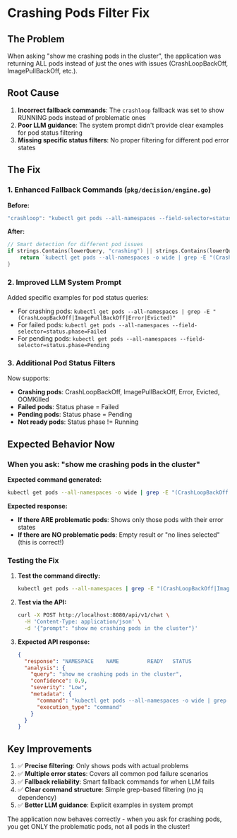# Crashing Pods Filter Fix

## The Problem
When asking "show me crashing pods in the cluster", the application was returning ALL pods instead of just the ones with issues (CrashLoopBackOff, ImagePullBackOff, etc.).

## Root Cause
1. **Incorrect fallback commands**: The `crashloop` fallback was set to show RUNNING pods instead of problematic ones
2. **Poor LLM guidance**: The system prompt didn't provide clear examples for pod status filtering
3. **Missing specific status filters**: No proper filtering for different pod error states

## The Fix

### 1. Enhanced Fallback Commands (`pkg/decision/engine.go`)

**Before:**
```go
"crashloop": "kubectl get pods --all-namespaces --field-selector=status.phase=Running"
```

**After:**
```go
// Smart detection for different pod issues
if strings.Contains(lowerQuery, "crashing") || strings.Contains(lowerQuery, "crash") || strings.Contains(lowerQuery, "crashloop") {
    return `kubectl get pods --all-namespaces -o wide | grep -E "(CrashLoopBackOff|ImagePullBackOff|Error|Evicted|OOMKilled)"`
}
```

### 2. Improved LLM System Prompt

Added specific examples for pod status queries:
- For crashing pods: `kubectl get pods --all-namespaces | grep -E "(CrashLoopBackOff|ImagePullBackOff|Error|Evicted)"`
- For failed pods: `kubectl get pods --all-namespaces --field-selector=status.phase=Failed`
- For pending pods: `kubectl get pods --all-namespaces --field-selector=status.phase=Pending`

### 3. Additional Pod Status Filters

Now supports:
- **Crashing pods**: CrashLoopBackOff, ImagePullBackOff, Error, Evicted, OOMKilled
- **Failed pods**: Status phase = Failed
- **Pending pods**: Status phase = Pending  
- **Not ready pods**: Status phase != Running

## Expected Behavior Now

### When you ask: "show me crashing pods in the cluster"

**Expected command generated:**
```bash
kubectl get pods --all-namespaces -o wide | grep -E "(CrashLoopBackOff|ImagePullBackOff|Error|Evicted|OOMKilled)"
```

**Expected response:**
- **If there ARE problematic pods**: Shows only those pods with their error states
- **If there are NO problematic pods**: Empty result or "no lines selected" (this is correct!)

### Testing the Fix

1. **Test the command directly:**
   ```bash
   kubectl get pods --all-namespaces | grep -E "(CrashLoopBackOff|ImagePullBackOff|Error|Evicted|OOMKilled)"
   ```

2. **Test via the API:**
   ```bash
   curl -X POST http://localhost:8080/api/v1/chat \
     -H 'Content-Type: application/json' \
     -d '{"prompt": "show me crashing pods in the cluster"}'
   ```

3. **Expected API response:**
   ```json
   {
     "response": "NAMESPACE    NAME         READY   STATUS             RESTARTS   AGE\nmy-app       pod-abc123   0/1     CrashLoopBackOff   5          10m",
     "analysis": {
       "query": "show me crashing pods in the cluster",
       "confidence": 0.9,
       "severity": "Low",
       "metadata": {
         "command": "kubectl get pods --all-namespaces -o wide | grep -E \"(CrashLoopBackOff|ImagePullBackOff|Error|Evicted|OOMKilled)\"",
         "execution_type": "command"
       }
     }
   }
   ```

## Key Improvements

1. ✅ **Precise filtering**: Only shows pods with actual problems
2. ✅ **Multiple error states**: Covers all common pod failure scenarios  
3. ✅ **Fallback reliability**: Smart fallback commands for when LLM fails
4. ✅ **Clear command structure**: Simple grep-based filtering (no jq dependency)
5. ✅ **Better LLM guidance**: Explicit examples in system prompt

The application now behaves correctly - when you ask for crashing pods, you get ONLY the problematic pods, not all pods in the cluster!
